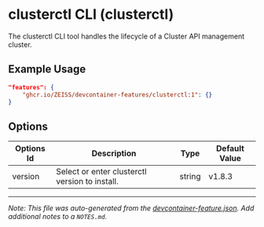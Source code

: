 
# clusterctl CLI (clusterctl)

The clusterctl CLI tool handles the lifecycle of a Cluster API management cluster.

## Example Usage

```json
"features": {
    "ghcr.io/ZEISS/devcontainer-features/clusterctl:1": {}
}
```

## Options

| Options Id | Description | Type | Default Value |
|-----|-----|-----|-----|
| version | Select or enter clusterctl version to install. | string | v1.8.3 |



---

_Note: This file was auto-generated from the [devcontainer-feature.json](https://github.com/ZEISS/devcontainer-features/blob/main/src/clusterctl/devcontainer-feature.json).  Add additional notes to a `NOTES.md`._
